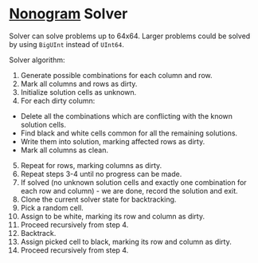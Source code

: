 # [Nonogram](https://en.wikipedia.org/wiki/Nonogram) Solver

Solver can solve problems up to 64x64. Larger problems could be solved by using `BigUInt` instead of `UInt64`.

Solver algorithm:

1. Generate possible combinations for each column and row.
2. Mark all columns and rows as dirty.
3. Initialize solution cells as unknown.
4. For each dirty column:
 * Delete all the combinations which are conflicting with the known solution cells.
 * Find black and white cells common for all the remaining solutions.
 * Write them into solution, marking affected rows as dirty.
 * Mark all columns as clean.   
5. Repeat for rows, marking columns as dirty.
6. Repeat steps 3-4 until no progress can be made.
7. If solved (no unknown solution cells and exactly one combination for each row and column) - we are done, record the solution and exit.
8. Clone the current solver state for backtracking.
9. Pick a random cell.
10. Assign to be white, marking its row and column as dirty.
11. Proceed recursively from step 4.
12. Backtrack.
13. Assign picked cell to black, marking its row and column as dirty.
14. Proceed recursively from step 4.
